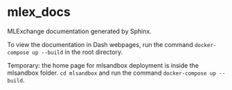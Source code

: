 # mlex_docs
MLExchange documentation generated by Sphinx.

To view the documentation in Dash webpages, run the command ``docker-compose up --build`` in the root directory.

Temporary: the home page for mlsandbox deployment is inside the mlsandbox folder. `cd mlsandbox` and run the command ``docker-compose up --build``.
